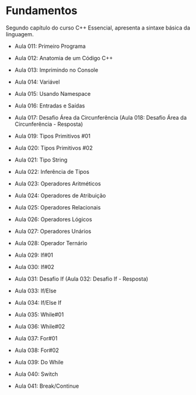 # Fundamentos

Segundo capítulo do curso C++ Essencial, apresenta a sintaxe básica da linguagem.

- Aula 011: Primeiro Programa

- Aula 012: Anatomia de um Código C++

- Aula 013: Imprimindo no Console

- Aula 014: Variável

- Aula 015: Usando Namespace

- Aula 016: Entradas e Saídas

- Aula 017: Desafio Área da Circunferência
  (Aula 018: Desafio Área da Circunferência - Resposta)

- Aula 019: Tipos Primitivos #01
  
- Aula 020: Tipos Primitivos #02
  
- Aula 021: Tipo String

- Aula 022: Inferência de Tipos

- Aula 023: Operadores Aritméticos

- Aula 024: Operadores de Atribuição

- Aula 025: Operadores Relacionais

- Aula 026: Operadores Lógicos

- Aula 027: Operadores Unários

- Aula 028: Operador Ternário

- Aula 029: If#01

- Aula 030: If#02

- Aula 031: Desafio If
  (Aula 032: Desafio If - Resposta)

- Aula 033: If/Else

- Aula 034: If/Else If

- Aula 035: While#01

- Aula 036: While#02

- Aula 037: For#01
  
- Aula 038: For#02

- Aula 039: Do While

- Aula 040: Switch

- Aula 041: Break/Continue